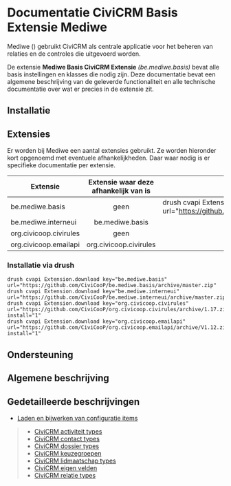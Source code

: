 # Documentatie CiviCRM Basis Extensie Mediwe

Mediwe () gebruikt CiviCRM als centrale applicatie voor het beheren van relaties en de controles die uitgevoerd worden.

De extensie **Mediwe Basis CiviCRM Extensie** *(be.mediwe.basis)* bevat alle basis instellingen en klasses die nodig zijn. Deze documentatie bevat een algemene beschrijving van de geleverde functionaliteit en alle technische documentatie over wat er precies in de extensie zit.

## Installatie

## Extensies
Er worden bij Mediwe een aantal extensies gebruikt. Ze worden hieronder kort opgenoemd met eventuele afhankelijkheden. Daar waar nodig is er specifieke documentatie per extensie.

|Extensie              | Extensie waar deze afhankelijk van is | Drush installatie |
|----------------------|:-----------------------------:|-------------------------------------------------------------------|
|be.mediwe.basis       |geen|  drush cvapi Extension.download key="be.mediwe.basis" url="https://github.com/CiviCooP/be.mediwe.basis/archive/master.zip"|
|be.mediwe.interneui   |be.mediwe.basis|
|org.civicoop.civirules|geen|
|org.civicoop.emailapi |org.civicoop.civirules|


### Installatie via drush

 ```
 drush cvapi Extension.download key="be.mediwe.basis" url="https://github.com/CiviCooP/be.mediwe.basis/archive/master.zip"
 drush cvapi Extension.download key="be.mediwe.interneui" url="https://github.com/CiviCooP/be.mediwe.interneui/archive/master.zip"
 drush cvapi Extension.download key="org.civicoop.civirules" url="https://github.com/CiviCooP/org.civicoop.civirules/archive/1.17.zip" install="1"
 drush cvapi Extension.download key="org.civicoop.emailapi" url="https://github.com/CiviCooP/org.civicoop.emailapi/archive/V1.12.zip" install="1"
 ```

## Ondersteuning

## Algemene beschrijving

## Gedetailleerde beschrijvingen
* [Laden en bijwerken van configuratie items](config_items.md)
>* [CiviCRM activiteit types](activity_types.md)
>* [CiviCRM contact types](contact_types.md)
>* [CiviCRM dossier types](case_types)
>* [CiviCRM keuzegroepen](option_groups.md)
>* [CiviCRM lidmaatschap types](membership_types)
>* [CiviCRM eigen velden](custom_groups.json)
>* [CiviCRM relatie types](relationship_types.md)



